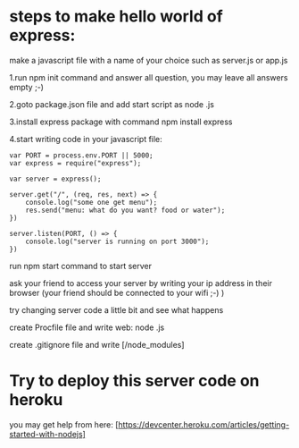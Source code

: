 # steps to make hello world of express:
make a javascript file with a name of your choice such as server.js or app.js

1.run npm init command and answer all question, you may leave all answers empty ;-)

2.goto package.json file and add start script as node <filename>.js

3.install express package with command npm install express

4.start writing code in your javascript file:
```
var PORT = process.env.PORT || 5000;
var express = require("express");

var server = express();

server.get("/", (req, res, next) => {
    console.log("some one get menu");
    res.send("menu: what do you want? food or water");
})

server.listen(PORT, () => {
    console.log("server is running on port 3000");
})
```

run npm start command to start server

ask your friend to access your server by writing your ip address in their browser (your friend should be connected to your wifi ;-) )

try changing server code a little bit and see what happens

create Procfile file and write web: node <filename>.js

create .gitignore file and write [/node_modules]

# Try to deploy this server code on heroku

you may get help from here: [https://devcenter.heroku.com/articles/getting-started-with-nodejs]